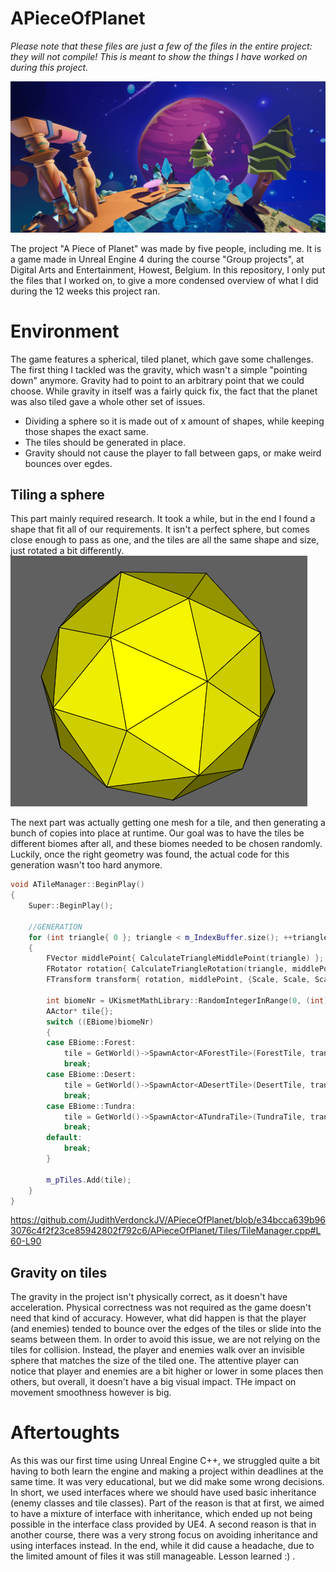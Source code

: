 # APieceOfPlanet

*Please note that these files are just a few of the files in the entire project: they will not compile! This is meant to show the things I have worked on during this project.*

![A Piece of Planet Screenshot](APieceOfPlanet/Images/APOP_3.png)

The project "A Piece of Planet" was made by five people, including me. It is a game made in Unreal Engine 4 during the course "Group projects", at Digital Arts and Entertainment, Howest, Belgium.
In this repository, I only put the files that I worked on, to give a more condensed overview of what I did during  the 12 weeks this project ran.

# Environment

The game features a spherical, tiled planet, which gave some challenges. The first thing I tackled was the gravity, which wasn't a simple "pointing down" anymore. Gravity had to point to an arbitrary point that we could choose.
While gravity in itself was a fairly quick fix, the fact that the planet was also tiled gave a whole other set of issues.
* Dividing a sphere so it is made out of x amount of shapes, while keeping those shapes the exact same.
* The tiles should be generated in place.
* Gravity should not cause the player to fall between gaps, or make weird bounces over egdes.

## Tiling a sphere
This part mainly required research. It took a while, but in the end I found a shape that fit all of our requirements. It isn't a perfect sphere, but comes close enough to pass as one, and the tiles are all the same shape and size, just rotated a bit differently.
![A Piece of Planet Screenshot](APieceOfPlanet/Images/PentakisDodecahedron.png)

The next part was actually getting one mesh for a tile, and then generating a bunch of copies into place at runtime. Our goal was to have the tiles be different biomes after all, and these biomes needed to be chosen randomly. Luckily, once the right geometry was found, the actual code for this generation wasn't too hard anymore.
```cpp
void ATileManager::BeginPlay()
{
	Super::BeginPlay();
	
	//GENERATION
	for (int triangle{ 0 }; triangle < m_IndexBuffer.size(); ++triangle)
	{
		FVector middlePoint{ CalculateTriangleMiddlePoint(triangle) };
		FRotator rotation{ CalculateTriangleRotation(triangle, middlePoint) };
		FTransform transform{ rotation, middlePoint, {Scale, Scale, Scale} };
		
		int biomeNr = UKismetMathLibrary::RandomIntegerInRange(0, (int)EBiome::MAX - 1);
		AActor* tile{};
		switch ((EBiome)biomeNr)
		{
		case EBiome::Forest:
			tile = GetWorld()->SpawnActor<AForestTile>(ForestTile, transform);
			break;
		case EBiome::Desert:
			tile = GetWorld()->SpawnActor<ADesertTile>(DesertTile, transform);
			break;
		case EBiome::Tundra:
			tile = GetWorld()->SpawnActor<ATundraTile>(TundraTile, transform);
			break;
		default:
			break;
		}
		
		m_pTiles.Add(tile);
	}
}
```
https://github.com/JudithVerdonckJV/APieceOfPlanet/blob/e34bcca639b963076c4f2f23ce85942802f792c6/APieceOfPlanet/Tiles/TileManager.cpp#L60-L90

## Gravity on tiles
The gravity in the project isn't physically correct, as it doesn't have acceleration. Physical correctness was not required as the game doesn't need that kind of accuracy. However, what did happen is that the player (and enemies) tended to bounce over the edges of the tiles or slide into the seams between them. In order to avoid this issue, we are not relying on the tiles for collision. Instead, the player and enemies walk over an invisible sphere that matches the size of the tiled one. The attentive player can notice that player and enemies are a bit higher or lower in some places then others, but overall, it doesn't have a big visual impact. THe impact on movement smoothness however is big.

# Aftertoughts

As this was our first time using Unreal Engine C++, we struggled quite a bit having to both learn the engine and making a project within deadlines at the same time. It was very educational, but we did make some wrong decisions.
In short, we used interfaces where we should have used basic inheritance (enemy classes and tile classes). Part of the reason is that at first, we aimed to have a mixture of interface with inheritance, which ended up not being possible in the interface class provided by UE4. A second reason is that in another course, there was a very strong focus on avoiding inheritance and using interfaces instead. In the end, while it did cause a headache, due to the limited amount of files it was still manageable. Lesson learned :) .
